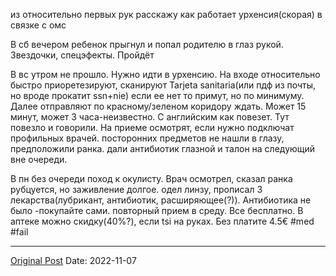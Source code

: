 из относительно первых рук расскажу как работает урхенсия(скорая) в связке с омс

В сб вечером ребенок прыгнул и попал родителю в глаз рукой. Звездочки, спецэфекты. Пройдёт 

В вс утром не прошло. Нужно идти в урхенсию. На входе относительно быстро приоретезируют, сканируют Tarjeta sanitaria(или пдф из почты, но вроде прокатит ssn+nie) если ее нет то примут, но по минимуму. Далее отправляют по красному/зеленом коридору ждать. Может 15 минут, может 3 часа-неизвестно. С английским как повезет. Тут повезло и говорили. На приеме осмотрят, если нужно подключат профильных врачей. посторонних предметов не нашли в глазу, предположили ранка. дали антибиотик глазной и талон на следующий вне очереди.

В пн без очереди поход к окулисту. Врач осмотрел, сказал ранка рубцуется, но заживление долгое. одел линзу, прописал 3 лекарства(лубрикант, антибиотик, расширяющее(?)). Антибиотика не было -покупайте сами. повторный прием в среду. Все бесплатно. В аптеке можно скидку(40%?), если tsi на руках. Без платите 4.5€ #med #fail

---
[Original Post](https://t.me/lev2tarragona/566)
Date: 2022-11-07
